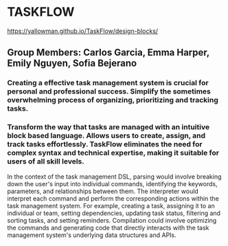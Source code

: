 # TASKFLOW
https://yallowman.github.io/TaskFlow/design-blocks/
## Group Members: Carlos Garcia, Emma Harper, Emily Nguyen, Sofia Bejerano
### Creating a effective task management system is crucial for personal and professional success. Simplify the sometimes overwhelming process of organizing, prioritizing and tracking tasks.
### Transform the way that tasks are managed with an intuitive block based language. Allows users to create, assign, and track tasks effortlessly. TaskFlow eliminates the need for complex syntax and technical expertise, making it suitable for users of all skill levels.
In the context of the task management DSL, parsing would involve breaking down the user's input into individual commands, identifying the keywords, parameters, and relationships between them. The interpreter would interpret each command and perform the corresponding actions within the task management system. For example, creating a task, assigning it to an individual or team, setting dependencies, updating task status, filtering and sorting tasks, and setting reminders. Compilation could involve optimizing the commands and generating code that directly interacts with the task management system's underlying data structures and APIs.
